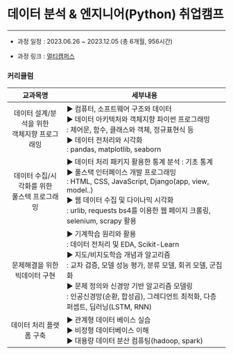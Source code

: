# 데이터 분석 & 엔지니어(Python) 취업캠프

---

- 과정 일정 : 2023.06.26 ~ 2023.12.05 (총 6개월, 956시간)

- 과정 링크 : [멀티캠퍼스](https://event.multicampus.com/kdigital/promoDetail/PR010124_01.html)



### 커리큘럼

|                     교과목명                     | 세부내용                                                     |
| :----------------------------------------------: | ------------------------------------------------------------ |
|  데이터 설계/분석을 위한<br>객체지향 프로그래밍  | ▶︎ 컴퓨터, 소프트웨어 구조와 데이터<br/>▶︎ 데이터 아키텍처와 객체지향 파이썬 프로그래밍 <br/>    : 제어문, 함수, 클래스와 객체, 정규표현식 등<br/>▶︎ 데이터 전처리와 시각화<br/> : pandas, matplotlib, seaborn |
| 데이터 수집/시각화를 위한<br/> 풀스텍 프로그래밍 | ▶︎ 데이터 처리 패키지 활용한 통계 분석 : 기초 통계 <br>▶︎ 풀스택 인터페이스 개발 프로그래밍 <br/>    : HTML, CSS, JavaScript, Django(app, view, model..)<br/>▶︎ 웹 데이터 수집 및 다이나믹 시각화<br/>    : urlib, requests bs4를 이용한 웹 페이지 크롤링, selenium, scrapy 활용 |
|        문제해결을 위한<br/> 빅데이터 구현        | ▶︎ 기계학습 원리와 활용<br/>: 데이터 전처리 및 EDA, Scikit-Learn<br>▶︎ 지도/비지도학습 개념과 알고리즘<br/>: 교차 검증, 모델 성능 평가, 분류 모델, 회귀 모델, 군집화<br>▶︎ 문제 정의와 신경망 기반 알고리즘 모델링<br>: 인공신경망(순환, 합성곱), 그레디언트 최적화, 다층퍼셉트, 딥러닝(LSTM, RNN) |
|             데이터 처리 플랫폼 구축              | ▶︎ 관계형 데이터 베이스 실습<br/>▶︎ 비정형 데이터베이스 이해<br>▶︎ 대용량 데이터 분산 컴퓨팅(hadoop, spark) |
